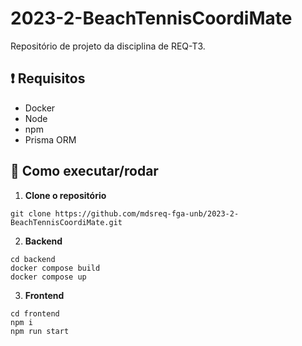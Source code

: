 # 2023-2-BeachTennisCoordiMate

Repositório de projeto da disciplina de REQ-T3.

## ❗ Requisitos

- Docker
- Node
- npm
- Prisma ORM

## 🛞 Como executar/rodar

1. **Clone o repositório**

```
git clone https://github.com/mdsreq-fga-unb/2023-2-BeachTennisCoordiMate.git
```

2. **Backend**

```
cd backend
docker compose build
docker compose up
```

3. **Frontend**

```
cd frontend
npm i
npm run start
```
